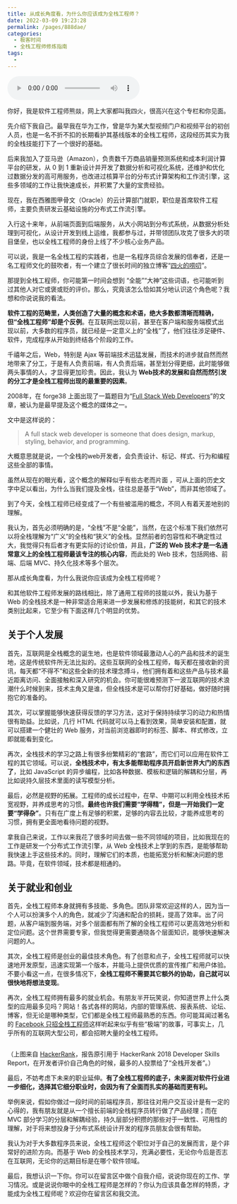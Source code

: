 ```yaml
---
title: 从成长角度看，为什么你应该成为全栈工程师？
date: 2022-03-09 19:23:28
permalink: /pages/888dae/
categories:
  - 极客时间
  - 全栈工程师修炼指南
tags:
  - 
---
```

<audio title="开篇词.从成长角度看，为什么你应该成为全栈工程师？" src="https://static001.geekbang.org/resource/audio/34/9d/34420c93edaadaba95e9d6822c78a59d.mp3" controls="controls"></audio> 
<p>你好，我是软件工程师熊燚，网上大家都叫我四火，很高兴在这个专栏和你见面。</p><p>先介绍下我自己。最早我在华为工作，曾是华为某大型视频门户和视频平台的初创人员，也是一名不折不扣的长期看护其基线版本的全栈工程师，这段经历其实为我的全栈技能打下了一个很好的基础。</p><p>后来我加入了亚马逊（Amazon），负责数千万商品销量预测系统和成本利润计算平台的研发，从  0  到  1  重新设计并开发了数据分析和可视化系统，还维护和优化过数据分发的高可用服务，也改进过核算平台的分布式计算架构和工作流引擎，这些多领域的工作让我快速成长，并积累了大量的宝贵经验。</p><p>现在，我在西雅图甲骨文（Oracle）的云计算部门就职，职位是首席软件工程师，主要负责研发云基础设施的分布式工作流引擎。</p><p>入行这十来年，从前端页面到后端服务，从大小网站到分布式系统，从数据分析处理到可视化，从设计开发到线上运维，我都参与过，并带领团队攻克了很多大的项目堡垒，也以全栈工程师的身份上线了不少核心业务产品。</p><p>可以说，我是一名全栈工程的实践者，也是一名程序员综合发展的信奉者，还是一名工程师文化的鼓吹者，有一个建立了很长时间的独立博客“<a href="https://www.raychase.net/">四火的唠叨</a>”。</p><p>那提到全栈工程师，你可能第一时间会想到  “全能”“大神”这些词语，也可能听到过其他人对它或褒或贬的评价。那么，究竟该怎么恰如其分地认识这个角色呢？我想和你说说我的看法。</p><!-- [[[read_end]]] --><p><strong>软件工程的范畴里，人类创造了大量的概念和术语，绝大多数都清晰而精确，但“全栈工程师”却是个反例</strong>。在互联网出现以前，甚至在客户端和服务端模式出现以前，大多数的程序员，就已经是一定意义上的“全栈”了，他们往往涉足硬件、软件，完成程序从开始到终结各个阶段的工作。</p><p>千禧年之后，Web，特别是 Ajax 等前端技术迅猛发展，而技术的进步就自然而然地带来了分工，于是有人负责前端，有人负责后端，甚至划分得更细，此时能够做两头事情的人，才显得更加珍贵。因此，我认为  <strong>Web技术的发展和自然而然引发的分工才是全栈工程师出现的最重要的因素</strong>。</p><p>2008年，在 forge38 上面出现了一篇题目为“<a href="http://web.archive.org/web/20101204221657/http://forge38.com/blog/2008/06/full-stack-web-developers/">Full Stack Web Developers</a>”的文章，被认为是最早提及这个概念的媒体之一。</p><p>文中是这样说的：</p><blockquote>
<p>A full stack web developer is someone that does design, markup, styling, behavior, and programming.</p>
</blockquote><p>大概意思就是说，一个全栈的web开发者，会负责设计、标记、样式、行为和编程这些全部的事情。</p><p>虽然从现在的眼光看，这个概念的解释似乎有些古老而片面 ，可从上面的历史文字中足以看出，为什么当我们提及全栈，往往总是基于“Web”，而非其他领域了。</p><p>到了今天，全栈工程师已经变成了一个有些被滥用的概念，不同人有着天差地别的理解。</p><p>我认为，首先必须明确的是，“全栈”不是“全能”，当然，在这个标准下我们依然可以将全栈理解为“广义”的全栈和“狭义”的全栈。显然前者的包容性和不确定性过大，我觉得只有后者才有更实际的讨论价值，并且，<strong>广泛的 Web 技术才是一名通常意义上的全栈工程师最该专注的核心内容</strong>，而此处的 Web 技术，包括网络、前端、后端 MVC、持久化技术等多个层次。</p><p>那从成长角度看，为什么我说你应该成为全栈工程师呢？</p><p>和其他软件工程师发展的路线相比，除了通用工程师的技能以外，我认为基于 Web 的全栈技术是一种非常适合用来进一步发展和修炼的技能树，和其它的技术类别比起来，它至少有下面这样几个明显的优势。</p><h2>关于个人发展</h2><p>首先，互联网是全栈概念的诞生地，也是软件领域最激动人心的产品和技术的诞生地，这是传统软件所无法比拟的。这些互联网的全栈工程师，每天都在接收新的资讯，每天都“不得不”和这些全新的技术理念搏斗，他们拥有着和这些产品与技术最近距离访问、全面接触和深入研究的机会。你可能很难预测下一波互联网的技术浪潮什么时候到来，技术主角又是谁，但全栈技术是可以帮你打好基础，做好随时拥抱它的准备的。</p><p>其次，可以掌握能够快速获得反馈的学习方法，这对于保持持续学习的动力和热情很有助益。比如说，几行 HTML 代码就可以马上看到效果，简单安装和配置，就可以搭建一个健壮的 Web 服务，对当前浏览器即时的标签、脚本、样式修改，立即就能看到变化。</p><p>再次，全栈技术的学习之路上有很多纷繁精彩的“套路”，而它们可以应用在软件工程的其它领域。可以说，<strong>全栈技术中，有太多能帮助程序员开启新世界大门的东西了</strong>，比如 JavaScript 的异步编程，比如各种数据、模板和逻辑的解耦和分层，再比如说持久层技术里面的读写模型分析。</p><p>最后，必然是视野的拓展。工程师的成长过程中，在早、中期可以利用全栈技术拓宽视野，并养成思考的习惯。<strong>最终也许我们需要“学得精”，但是一开始我们一定要“学得杂”</strong>。只有在广度上有足够的积累，足够的内容去比较，才能养成思考的习惯，拥有更全面地看待问题的视野。</p><p>拿我自己来说，工作以来我花了很多时间去做一些不同领域的项目，比如我现在的工作是研发一个分布式工作流引擎，从 Web 全栈技术上学到的东西，是能够帮助我快速上手这些技术的。同时，理解它们的本质，也能拓宽分析和解决问题的思路。毕竟，在软件领域，技术都是相通的。</p><h2>关于就业和创业</h2><p>首先，全栈工程师本身就拥有多技能、多角色。团队非常欢迎这样的人，因为当一个人可以扮演多个人的角色，就减少了沟通和配合的损耗，提高了效率。出了问题，从客户端到服务端，对多个层面都有所了解的全栈工程师可以更高效地分析和定位问题。这个世界需要专家，但我觉得更需要通晓各个层面知识，能够快速解决问题的人。</p><p>其次，全栈工程师是创业的最佳技术角色。有了创意和点子，全栈工程师就可以快速地开发原型，迅速实现第一个版本，并能马上提供优质的宣传推广和用户体验。不要小看这一点，在很多情况下，<strong>全栈工程师不需要其它额外的协助，自己就可以很快地将想法变现</strong>。</p><p>再次，全栈工程师拥有最多的就业机会。有朋友半开玩笑说，你知道世界上什么类型的应用最多见吗？网站！各式各样的网站，内部的管理系统、报表系统、论坛、博客，但无论是哪种类型，它们都是全栈工程师最熟悉的东西。你可能耳闻过著名的 <a href="https://www.laurencegellert.com/2012/08/what-is-a-full-stack-developer/">Facebook 只招全栈工程师</a>这样听起来似乎有些“极端”的故事，可事实上，几乎所有的互联网大型公司，都会招聘大量的全栈工程师。</p><p><img src="https://static001.geekbang.org/resource/image/f9/9e/f90b92c41ca6ecedc5d8af2224aa9f9e.jpeg" alt=""></p><p>（上图来自 <a href="https://blog.hackerrank.com/full-stack-developer/">HackerRank</a>，报告原引用于 HackerRank 2018 Developer Skills Report，在开发者评价自己角色的时候，最多的人投票给了“全栈开发者”。）</p><p>最后，不妨考虑下未来的职业延伸。<strong>有了全栈工程师的底子，未来面对软件行业进一步细化，选择其它细分职业时，会因为有了全面而扎实的基础而更有利。</strong></p><p>举例来说，假如你做过一段时间的前端程序员，那往往对用户交互设计是有一定的心得的，我有朋友就是从一个擅长前端的全栈程序员转行做了产品经理；而在 MVC 部分学习的分层和解耦经验，持久层部分积攒的那些对于一致性、可用性的理解，对于将来想投身于分布式系统设计开发的程序员朋友会很有帮助。</p><p><span class="orange">我认为对于大多数程序员来说，全栈工程师这个职位对于自己的发展而言，是个非常好的进阶方向。</span>而基于 Web 的全栈技术学习，充满必要性，无论你今后是否志在互联网，无论你的远期目标是在哪个软件领域。</p><p>最后，我想认识一下你。你可以在留言区中做个自我介绍，说说你现在的工作、学习情况。或是说说你眼中的全栈工程师是怎样的？你认为应该具备怎样的特质，才能成为全栈工程师呢？欢迎你在留言区和我交流。</p><p></p>